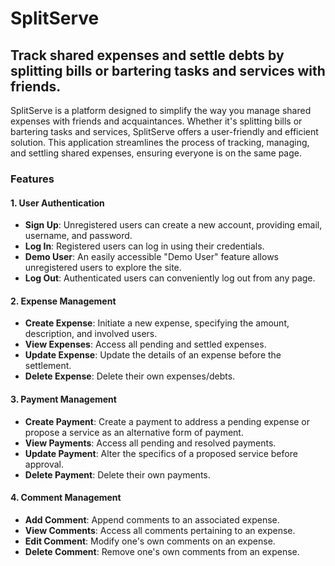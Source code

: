 # SplitServe

## Track shared expenses and settle debts by splitting bills or bartering tasks and services with friends.

SplitServe is a platform designed to simplify the way you manage shared expenses with friends and acquaintances. Whether it's splitting bills or bartering tasks and services, SplitServe offers a user-friendly and efficient solution. This application streamlines the process of tracking, managing, and settling shared expenses, ensuring everyone is on the same page. 

### Features

#### 1. User Authentication
- **Sign Up**: Unregistered users can create a new account, providing email, username, and password.
- **Log In**: Registered users can log in using their credentials.
- **Demo User**: An easily accessible "Demo User" feature allows unregistered users to explore the site.
- **Log Out**: Authenticated users can conveniently log out from any page.

#### 2. Expense Management
- **Create Expense**: Initiate a new expense, specifying the amount, description, and involved users.
- **View Expenses**: Access all pending and settled expenses.
- **Update Expense**: Update the details of an expense before the settlement.
- **Delete Expense**: Delete their own expenses/debts.

#### 3. Payment Management
- **Create Payment**: Create a payment to address a pending expense or propose a service as an alternative form of payment.
- **View Payments**: Access all pending and resolved payments.
- **Update Payment**: Alter the specifics of a proposed service before approval.
- **Delete Payment**: Delete their own payments.

#### 4. Comment Management
- **Add Comment**: Append comments to an associated expense.
- **View Comments**: Access all comments pertaining to an expense.
- **Edit Comment**: Modify one's own comments on an expense.
- **Delete Comment**: Remove one's own comments from an expense.
